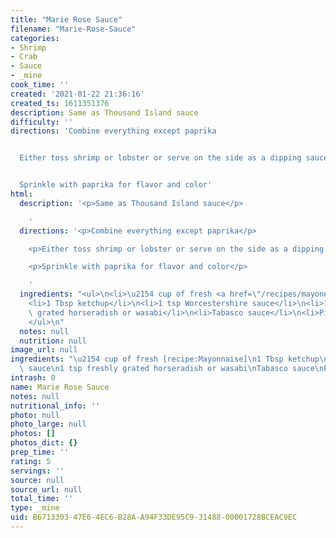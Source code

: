 ```yaml
---
title: "Marie Rose Sauce"
filename: "Marie-Rose-Sauce"
categories:
- Shrimp
- Crab
- Sauce
- _mine
cook_time: ''
created: '2021-01-22 21:36:16'
created_ts: 1611351376
description: Same as Thousand Island sauce
difficulty: ''
directions: 'Combine everything except paprika


  Either toss shrimp or lobster or serve on the side as a dipping sauce


  Sprinkle with paprika for flavor and color'
html:
  description: '<p>Same as Thousand Island sauce</p>

    '
  directions: '<p>Combine everything except paprika</p>

    <p>Either toss shrimp or lobster or serve on the side as a dipping sauce</p>

    <p>Sprinkle with paprika for flavor and color</p>

    '
  ingredients: "<ul>\n<li>\u2154 cup of fresh <a href=\"/recipes/mayonnaise\">Mayonnaise</a></li>\n\
    <li>1 Tbsp ketchup</li>\n<li>1 tsp Worcestershire sauce</li>\n<li>1 tsp freshly\
    \ grated horseradish or wasabi</li>\n<li>Tabasco sauce</li>\n<li>Pinch of paprika</li>\n\
    </ul>\n"
  notes: null
  nutrition: null
image_url: null
ingredients: "\u2154 cup of fresh [recipe:Mayonnaise]\n1 Tbsp ketchup\n1 tsp Worcestershire\
  \ sauce\n1 tsp freshly grated horseradish or wasabi\nTabasco sauce\nPinch of paprika"
intrash: 0
name: Marie Rose Sauce
notes: null
nutritional_info: ''
photo: null
photo_large: null
photos: []
photos_dict: {}
prep_time: ''
rating: 5
servings: ''
source: null
source_url: null
total_time: ''
type: _mine
uid: B6713303-47E6-4EC6-B28A-A94F33DE95C9-31488-00001728BCEAC9EC
---
```

